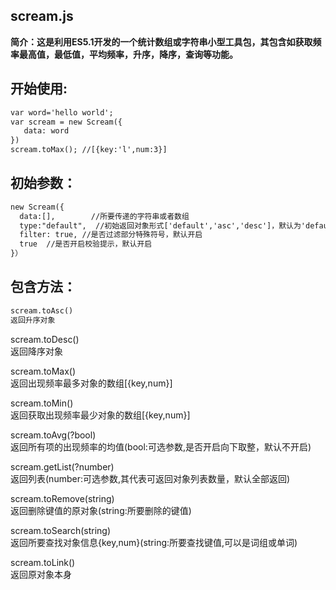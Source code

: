 ## scream.js
<b>简介：这是利用ES5.1开发的一个统计数组或字符串小型工具包，其包含如获取频率最高值，最低值，平均频率，升序，降序，查询等功能。</b>

## 开始使用:
```html
var word='hello world';
var scream = new Scream({
   data: word    
})
scream.toMax(); //[{key:'l',num:3}]
```

## 初始参数：
```html
new Scream({
  data:[],        //所要传递的字符串或者数组
  type:"default",  //初始返回对象形式['default','asc','desc']，默认为'default'
  filter: true, //是否过滤部分特殊符号，默认开启
  true  //是否开启校验提示，默认开启
}）
```

## 包含方法：
```html
scream.toAsc()
返回升序对象
```

scream.toDesc()
</br>
返回降序对象
</br>

scream.toMax()
</br>
返回出现频率最多对象的数组[{key,num}]

scream.toMin()
</br>
返回获取出现频率最少对象的数组[{key,num}]

scream.toAvg(?bool)
</br>
返回所有项的出现频率的均值(bool:可选参数,是否开启向下取整，默认不开启)

scream.getList(?number)
</br>
返回列表(number:可选参数,其代表可返回对象列表数量，默认全部返回)

scream.toRemove(string)
</br>
返回删除键值的原对象(string:所要删除的键值)

scream.toSearch(string)
</br>
返回所要查找对象信息{key,num}(string:所要查找键值,可以是词组或单词)

scream.toLink()
</br>
返回原对象本身
